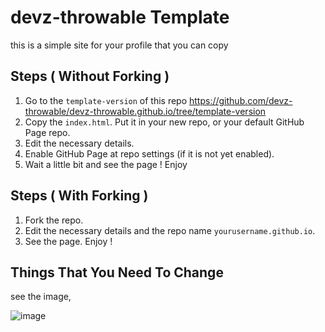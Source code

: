 # devz-throwable Template

this is a simple site for your profile that you can copy 

## Steps ( Without Forking )
1. Go to the `template-version` of this repo 
<https://github.com/devz-throwable/devz-throwable.github.io/tree/template-version>
3. Copy the `index.html`. Put it in your new 
repo, or your default GitHub Page repo.
4. Edit the necessary details.
5. Enable GitHub Page at  repo settings 
(if it is not yet enabled).
7. Wait a little bit and see the page ! Enjoy

## Steps ( With Forking )
1. Fork the repo.
2. Edit the necessary details and the 
repo name `yourusername.github.io`.
4. See the page. Enjoy !

## Things That You Need To Change 

see the image,

![image](https://user-images.githubusercontent.com/47092464/163711454-e0995449-0a3d-4066-b4e8-f03c57a7c2ef.png)
